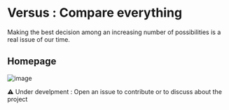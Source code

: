 # Versus : Compare everything
Making the best decision among an increasing number of possibilities is a real issue of our time.
## Homepage 

![image](https://user-images.githubusercontent.com/72541381/212768315-9817f7ad-a755-41f0-b2aa-633c7f684356.png)

⚠ Under develpment : Open an issue to contribute or to discuss about the project

